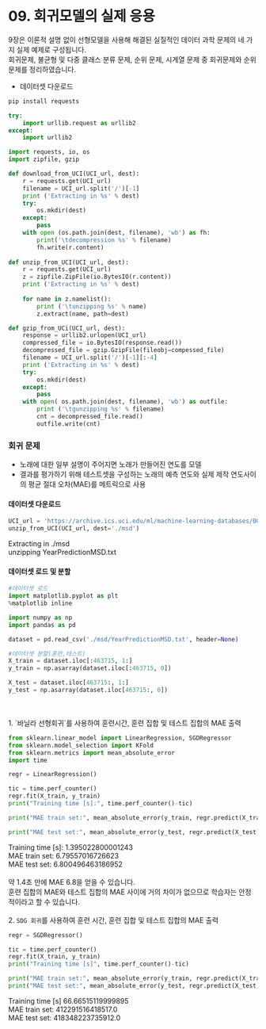 # 09. 회귀모델의 실제 응용

9장은 이론적 설명 없이 선형모델을 사용해 해결된 실질적인 데이터 과학 문제의 네 가지 실제 예제로 구성됩니다.  
회귀문제, 불균형 및 다중 클래스 분류 문제, 순위 문제, 시계열 문제 중 회귀문제와 순위 문제를 정리하였습니다.  

* 데이터셋 다운로드

```python
pip install requests
```
```python
try:
    import urllib.request as urllib2
except:
    import urllib2

import requests, io, os
import zipfile, gzip

def download_from_UCI(UCI_url, dest):
    r = requests.get(UCI_url)
    filename = UCI_url.split('/')[-1]
    print ('Extracting in %s' % dest)
    try:
        os.mkdir(dest)
    except:
        pass
    with open (os.path.join(dest, filename), 'wb') as fh:
        print('\tdecompression %s' % filename)
        fh.write(r.content)
        
def unzip_from_UCI(UCI_url, dest):
    r = requests.get(UCI_url)
    z = zipfile.ZipFile(io.BytesIO(r.content))
    print ('Extracting in %s' % dest)
    
    for name in z.namelist():
        print ('\tunzipping %s' % name)
        z.extract(name, path=dest)

def gzip_from_UCi(UCI_url, dest):
    response = urllib2.urlopen(UCI_url)
    compressed_file = io.BytesIO(response.read())
    decompressed_file = gzip.GzipFile(fileobj=compessed_file)
    filename = UCI_url.split('/')[-1][:-4]
    print ('Extracting in %s' % dest)
    try:
        os.mkdir(dest)
    except:
        pass
    with open( os.path.join(dest, filename), 'wb') as outfile:
        print ('\tgunzipping %s' % filename)
        cnt = decompressed_file.read()
        outfile.write(cnt)
```
### 회귀 문제
* 노래에 대한 일부 설명이 주어지면 노래가 만들어진 연도를 모델
* 결과를 평가하기 위해 테스트셋을 구성하는 노래의 예측 연도와 실제 제작 연도사이의 평균 절대 오차(MAE)를 메트릭으로 사용<br/>
#### 데이터셋 다운로드
```python
UCI_url = 'https://archive.ics.uci.edu/ml/machine-learning-databases/00203/YearPredictionMSD.txt.zip' 
unzip_from_UCI(UCI_url, dest='./msd')
```
   Extracting in ./msd   
       unzipping YearPredictionMSD.txt  <br/>
#### 데이터셋 로드 및 분할

```python
#데이터셋 로드
import matplotlib.pyplot as plt
%matplotlib inline

import numpy as np
import pandas as pd

dataset = pd.read_csv('./msd/YearPredictionMSD.txt', header=None)

#데이터셋 분할(훈련,테스트)
X_train = dataset.iloc[:463715, 1:]
y_train = np.asarray(dataset.iloc[:463715, 0])

X_test = dataset.iloc[463715:, 1:]
y_test = np.asarray(dataset.iloc[463715:, 0])
```  
<br/>
<br/>
1. `바닐라 선형회귀`를 사용하여 훈련시간, 훈련 집합 및 테스트 집합의 MAE 출력  
<br/>

```python
from sklearn.linear_model import LinearRegression, SGDRegressor
from sklearn.model_selection import KFold
from sklearn.metrics import mean_absolute_error
import time

regr = LinearRegression()

tic = time.perf_counter()
regr.fit(X_train, y_train)
print("Training time [s]:", time.perf_counter()-tic)

print("MAE train set:", mean_absolute_error(y_train, regr.predict(X_train)))

print("MAE test set:", mean_absolute_error(y_test, regr.predict(X_test)))
```

Training time [s]: 1.395022800001243  
MAE train set: 6.79557016726623  
MAE test set: 6.800496463186952  
<br/>
약 1.4초 만에 MAE 6.8을 얻을 수 있습니다.  
훈련 집합의 MAE와 테스트 집합의 MAE 사이에 거의 차이가 없으므로 학습자는 안정적이라고 할 수 있습니다.  
<br/>
2. `SDG 회귀`를 사용하여 훈련 시간, 훈련 집합 및 테스트 집합의 MAE 출력

```python
regr = SGDRegressor()

tic = time.perf_counter()
regr.fit(X_train, y_train)
print("Training time [s]", time.perf_counter()-tic)

print("MAE train set:", mean_absolute_error(y_train, regr.predict(X_train)))
print("MAE test set:", mean_absolute_error(y_test, regr.predict(X_test)))
```

Training time [s] 66.66515119999895  
MAE train set: 412291516418517.0  
MAE test set: 418348223735912.0  

